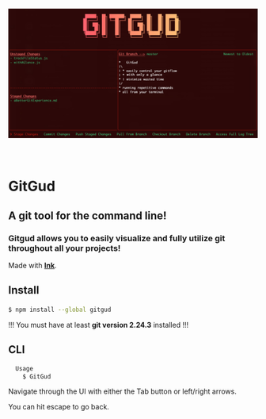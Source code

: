 <h1 align="center">
	<br>
	<img width="1000" alt="GitGud" src="media/GitGud.jpg">
	<br>
	<br>
</h1>

# GitGud

## A git tool for the command line!

### Gitgud allows you to easily visualize and fully utilize git throughout all your projects!

Made with **[Ink](https://github.com/vadimdemedes/ink)**.

## Install

```bash
$ npm install --global gitgud
```

!!! You must have at least **git version 2.24.3** installed !!!


## CLI


```
  Usage
    $ GitGud

```

Navigate through the UI with either the Tab button or left/right arrows.

You can hit escape to go back.
